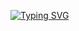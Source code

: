 <a href="https://git.io/typing-svg"><img src="https://readme-typing-svg.herokuapp.com?font=Fira+Code&weight=900&size=25&pause=1000&center=true&vCenter=true&width=435&lines=ToosiADS+is+a+digital+marketing+agency.;With+expertise+in+website+design%2C;SEO+and+website+optimization;and+advanced+programming." alt="Typing SVG" /></a>
